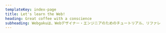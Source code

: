 ```yaml
---
templateKey: index-page
title: Let's learn the Web!
heading: Great coffee with a conscience
subheading: Webgakuは、Webデザイナー・エンジニアのためのチュートリアル、リファレンスサイトです。
---
```

